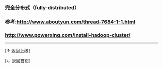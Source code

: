


### 完全分布式（fully-distributed）
### 参考:http://www.aboutyun.com/thread-7684-1-1.html
###        http://www.powerxing.com/install-hadoop-cluster/
 

----
[↑ 返回上级]

[← 返回首页]
